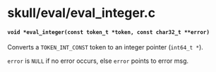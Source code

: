 # skull/eval/eval_integer.c

#### `void *eval_integer(const token_t *token, const char32_t **error)`
Converts a `TOKEN_INT_CONST` token to an integer pointer (`int64_t *`).

`error` is `NULL` if no error occurs, else `error` points to error msg.

